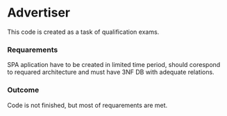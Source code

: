 # Advertiser

This code is created as a task of qualification exams.


### Requarements 

SPA aplication have to be created in limited time period, should corespond to requared architecture and must have 3NF DB with adequate relations.

### Outcome

Code is not finished, but most of requarements are met.
